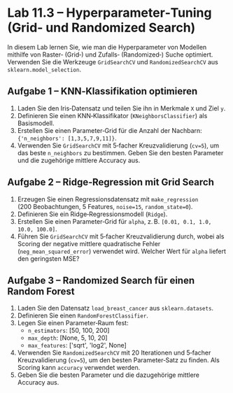 # Lab 11.3 – Hyperparameter‑Tuning (Grid‑ und Randomized Search)

In diesem Lab lernen Sie, wie man die Hyperparameter von Modellen mithilfe von Raster‑ (Grid‑) und Zufalls‑ (Randomized‑) Suche optimiert. Verwenden Sie die Werkzeuge `GridSearchCV` und `RandomizedSearchCV` aus `sklearn.model_selection`.

## Aufgabe 1 – KNN‑Klassifikation optimieren

1. Laden Sie den Iris‑Datensatz und teilen Sie ihn in Merkmale `X` und Ziel `y`.
2. Definieren Sie einen KNN‑Klassifikator (`KNeighborsClassifier`) als Basismodell.
3. Erstellen Sie einen Parameter‑Grid für die Anzahl der Nachbarn: `{'n_neighbors': [1,3,5,7,9,11]}`.
4. Verwenden Sie `GridSearchCV` mit 5‑facher Kreuzvalidierung (`cv=5`), um das beste `n_neighbors` zu bestimmen. Geben Sie den besten Parameter und die zugehörige mittlere Accuracy aus.

## Aufgabe 2 – Ridge‑Regression mit Grid Search

1. Erzeugen Sie einen Regressionsdatensatz mit `make_regression` (200 Beobachtungen, 5 Features, `noise=15`, `random_state=0`).
2. Definieren Sie ein Ridge‑Regressionsmodell (`Ridge`).
3. Erstellen Sie einen Parameter‑Grid für `alpha`, z. B. `[0.01, 0.1, 1.0, 10.0, 100.0]`.
4. Führen Sie `GridSearchCV` mit 5‑facher Kreuzvalidierung durch, wobei als Scoring der negative mittlere quadratische Fehler (`neg_mean_squared_error`) verwendet wird. Welcher Wert für `alpha` liefert den geringsten MSE?

## Aufgabe 3 – Randomized Search für einen Random Forest

1. Laden Sie den Datensatz `load_breast_cancer` aus `sklearn.datasets`.
2. Definieren Sie einen `RandomForestClassifier`.
3. Legen Sie einen Parameter‑Raum fest:  
   - `n_estimators`: [50, 100, 200]  
   - `max_depth`: [None, 5, 10, 20]  
   - `max_features`: ['sqrt', 'log2', None]
4. Verwenden Sie `RandomizedSearchCV` mit 20 Iterationen und 5‑facher Kreuzvalidierung (`cv=5`), um den besten Parameter‑Satz zu finden. Als Scoring kann `accuracy` verwendet werden.
5. Geben Sie die besten Parameter und die dazugehörige mittlere Accuracy aus.
